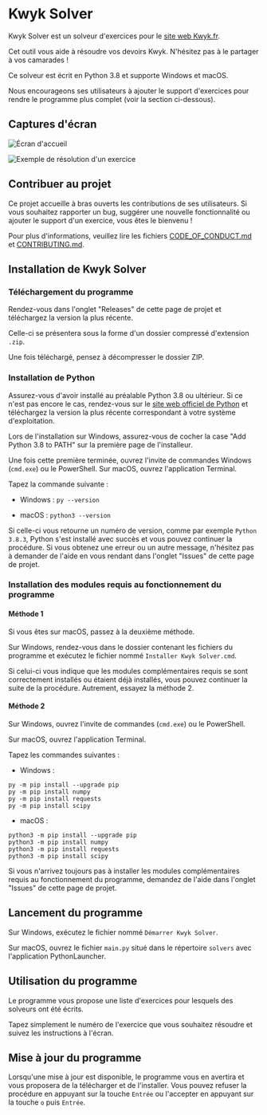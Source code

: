 # Kwyk Solver

Kwyk Solver est un solveur d'exercices pour le [site web Kwyk.fr](https://www.kwyk.fr/).

Cet outil vous aide à résoudre vos devoirs Kwyk. N'hésitez pas à le partager à vos camarades !

Ce solveur est écrit en Python 3.8 et supporte Windows et macOS.

Nous encourageons ses utilisateurs à ajouter le support d'exercices pour rendre le programme plus complet (voir la section ci-dessous).

## Captures d'écran

![Écran d'accueil](https://i.imgur.com/xFdwE7C.png)

![Exemple de résolution d'un exercice](https://i.imgur.com/NOYBdJq.png)

## Contribuer au projet

Ce projet accueille à bras ouverts les contributions de ses utilisateurs. Si vous souhaitez rapporter un bug, suggérer une nouvelle fonctionnalité ou ajouter le support d'un exercice, vous êtes le bienvenu !

Pour plus d'informations, veuillez lire les fichiers [CODE_OF_CONDUCT.md](https://github.com/younesaassila/kwyk-solver/blob/main/CODE_OF_CONDUCT.md) et [CONTRIBUTING.md](https://github.com/younesaassila/kwyk-solver/blob/main/CONTRIBUTING.md).

## Installation de Kwyk Solver

### Téléchargement du programme

Rendez-vous dans l'onglet "Releases" de cette page de projet et téléchargez la version la plus récente.

Celle-ci se présentera sous la forme d'un dossier compressé d'extension `.zip`.

Une fois téléchargé, pensez à décompresser le dossier ZIP.

### Installation de Python

Assurez-vous d'avoir installé au préalable Python 3.8 ou ultérieur. Si ce n'est pas encore le cas, rendez-vous sur le [site web officiel de Python](https://www.python.org/downloads/) et téléchargez la version la plus récente correspondant à votre système d'exploitation.

Lors de l'installation sur Windows, assurez-vous de cocher la case "Add Python 3.8 to PATH" sur la première page de l'installeur.

Une fois cette première terminée, ouvrez l'invite de commandes Windows (`cmd.exe`) ou le PowerShell. Sur macOS, ouvrez l'application Terminal.

Tapez la commande suivante :

- Windows : `py --version`

- macOS : `python3 --version`

Si celle-ci vous retourne un numéro de version, comme par exemple `Python 3.8.3`, Python s'est installé avec succès et vous pouvez continuer la procédure. Si vous obtenez une erreur ou un autre message, n'hésitez pas à demander de l'aide en vous rendant dans l'onglet "Issues" de cette page de projet.

### Installation des modules requis au fonctionnement du programme

#### Méthode 1

Si vous êtes sur macOS, passez à la deuxième méthode.

Sur Windows, rendez-vous dans le dossier contenant les fichiers du programme et exécutez le fichier nommé `Installer Kwyk Solver.cmd`.

Si celui-ci vous indique que les modules complémentaires requis se sont correctement installés ou étaient déjà installés, vous pouvez continuer la suite de la procédure. Autrement, essayez la méthode 2.

#### Méthode 2

Sur Windows, ouvrez l'invite de commandes (`cmd.exe`) ou le PowerShell.

Sur macOS, ouvrez l'application Terminal.

Tapez les commandes suivantes :

- Windows :

```text
py -m pip install --upgrade pip
py -m pip install numpy
py -m pip install requests
py -m pip install scipy
```

- macOS :

```text
python3 -m pip install --upgrade pip
python3 -m pip install numpy
python3 -m pip install requests
python3 -m pip install scipy
```

Si vous n'arrivez toujours pas à installer les modules complémentaires requis au fonctionnement du programme, demandez de l'aide dans l'onglet "Issues" de cette page de projet.

## Lancement du programme

Sur Windows, exécutez le fichier nommé `Démarrer Kwyk Solver`.

Sur macOS, ouvrez le fichier `main.py` situé dans le répertoire `solvers` avec l'application PythonLauncher.

## Utilisation du programme

Le programme vous propose une liste d'exercices pour lesquels des solveurs ont été écrits.

Tapez simplement le numéro de l'exercice que vous souhaitez résoudre et suivez les instructions à l'écran.

## Mise à jour du programme

Lorsqu'une mise à jour est disponible, le programme vous en avertira et vous proposera de la télécharger et de l'installer. Vous pouvez refuser la procédure en appuyant sur la touche `Entrée` ou l'accepter en appuyant sur la touche `o` puis `Entrée`.
